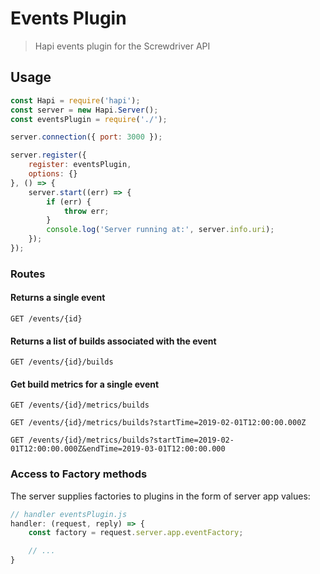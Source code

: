 # Events Plugin
> Hapi events plugin for the Screwdriver API

## Usage

```javascript
const Hapi = require('hapi');
const server = new Hapi.Server();
const eventsPlugin = require('./');

server.connection({ port: 3000 });

server.register({
    register: eventsPlugin,
    options: {}
}, () => {
    server.start((err) => {
        if (err) {
            throw err;
        }
        console.log('Server running at:', server.info.uri);
    });
});

```

### Routes

#### Returns a single event
`GET /events/{id}`

#### Returns a list of builds associated with the event
`GET /events/{id}/builds`

#### Get build metrics for a single event
`GET /events/{id}/metrics/builds`

`GET /events/{id}/metrics/builds?startTime=2019-02-01T12:00:00.000Z`

`GET /events/{id}/metrics/builds?startTime=2019-02-01T12:00:00.000Z&endTime=2019-03-01T12:00:00.000`


### Access to Factory methods
The server supplies factories to plugins in the form of server app values:

```js
// handler eventsPlugin.js
handler: (request, reply) => {
    const factory = request.server.app.eventFactory;

    // ...
}
```
